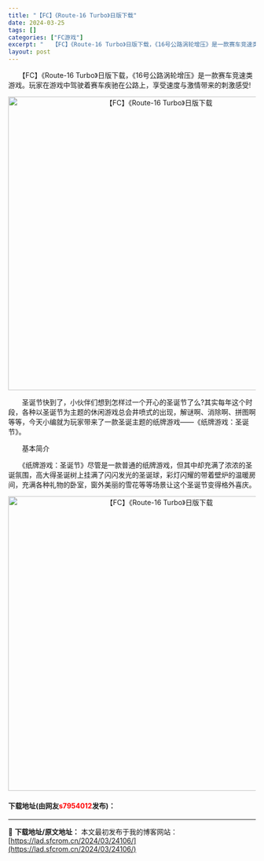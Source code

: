 ```yaml
---
title: "【FC】《Route-16 Turbo》日版下载"
date: 2024-03-25
tags: []
categories: ["FC游戏"]
excerpt: "　　【FC】《Route-16 Turbo》日版下载，《16号公路涡轮增压》是一款赛车竞速类游戏。玩家在游戏中驾驶着赛车疾驰在公路上，享受速度与激情带来的刺激感受! 　　圣诞节快到了，小伙伴们想到怎样过一个开心的圣诞节了么?其实每年这个时段，各种以圣诞节为主题的休闲游戏总会井喷式的出现，解谜啊、消除&hellip;"
layout: post
---
```


 <p>　　【FC】《Route-16 Turbo》日版下载，《16号公路涡轮增压》是一款赛车竞速类游戏。玩家在游戏中驾驶着赛车疾驰在公路上，享受速度与激情带来的刺激感受!</p> <p align="center"><img align="" border="0" src="https://lad.sfcrom.cn/wp-content/uploads/2024/03/20240325_66019947d994c.png" width="598" alt="【FC】《Route-16 Turbo》日版下载" /></p> <p>　　圣诞节快到了，小伙伴们想到怎样过一个开心的圣诞节了么?其实每年这个时段，各种以圣诞节为主题的休闲游戏总会井喷式的出现，解谜啊、消除啊、拼图啊等等，今天小编就为玩家带来了一款圣诞主题的纸牌游戏&mdash;&mdash;《纸牌游戏：圣诞节》。</p> <p>　　基本简介</p> <p>　　《纸牌游戏：圣诞节》尽管是一款普通的纸牌游戏，但其中却充满了浓浓的圣诞氛围，高大得圣诞树上挂满了闪闪发光的圣诞球，彩灯闪耀的带着壁炉的温暖房间，充满各种礼物的卧室，窗外美丽的雪花等等场景让这个圣诞节变得格外喜庆。</p> <p align="center"><img align="" border="0" src="https://lad.sfcrom.cn/wp-content/uploads/2024/03/20240325_6601994980b9c.png" width="600" alt="【FC】《Route-16 Turbo》日版下载" /></p> <p><h4>下载地址(由网友<font color="red">s7954012</font>发布)：</h4></p> 

---
📖 **下载地址/原文地址：** 本文最初发布于我的博客网站：[https://lad.sfcrom.cn/2024/03/24106/](https://lad.sfcrom.cn/2024/03/24106/)

